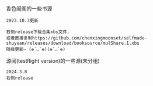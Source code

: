 香色闺阁的一些书源
~~~~~~~~~~~~~~~~~~~~~~~~~~~~~~~~~~~
2023.10.3更新

右侧release下载合集xbs文件，
或者直接复制https://github.com/chenxingmoonset/selfmade-shuyuan/releases/download/booksource/mulShare.1.xbs
随缘更新~ (❁´◡`❁)(❁´◡`❁)

~~~~~~~~~~~~~~~~~~~~~~~~~~~~~~~~~~~
源阅(testflight version)的一些源(未分组)
~~~~~~~~~~~~~~~~~~~~~~~~~~~~~~~~~~~
2024.3.8
右侧release
